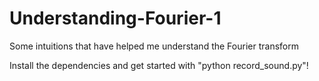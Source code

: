 # Understanding-Fourier-1
Some intuitions that have helped me understand the Fourier transform

Install the dependencies and get started with "python record_sound.py"!
